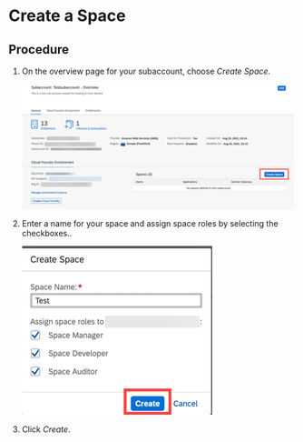 <!-- loio4c1190ccec524abf8556853799eefa2e -->

# Create a Space



## Procedure

1.  On the overview page for your subaccount, choose *Create Space*.

    ![](images/Create_Space_Button_1e76b96.png)

2.  Enter a name for your space and assign space roles by selecting the checkboxes..

    ![](images/Create_Space_Dialog_94469e8.png)

3.  Click *Create*.


